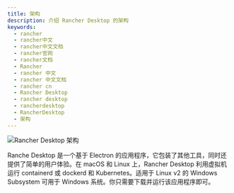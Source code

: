 ```yaml
---
title: 架构
description: 介绍 Rancher Desktop 的架构
keywords:
  - rancher
  - rancher中文
  - rancher中文文档
  - rancher官网
  - rancher文档
  - Rancher
  - rancher 中文
  - rancher 中文文档
  - rancher cn
  - Rancher Desktop
  - rancher desktop
  - rancherdesktop
  - RancherDesktop
  - 架构
---
```


![Rancher Desktop 架构](/img/rancherdesktop/how-it-works-rancher-desktop.svg)

Ranche Desktop 是一个基于 Electron 的应用程序，它包装了其他工具，同时还提供了简单的用户体验。在 macOS 和 Linux 上，Rancher Desktop 利用虚拟机运行 containerd 或 dockerd 和 Kubernetes。适用于 Linux v2 的 Windows Subsystem 可用于 Windows 系统。你只需要下载并运行该应用程序即可。